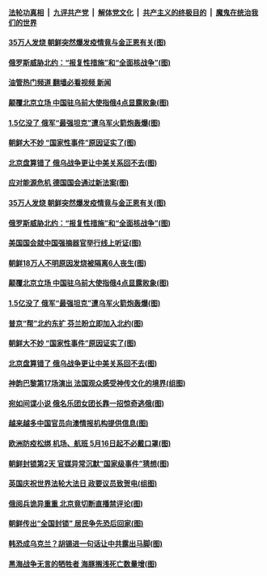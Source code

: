 ####  [法轮功真相](../../../../basic/blob/master/README.md?t=05131931) &nbsp;|&nbsp; [九评共产党](../../../../9ping.md/blob/master/README.md?t=05131931) &nbsp;|&nbsp; [解体党文化](../../../../jtdwh.md/blob/master/README.md?t=05131931)  &nbsp;|&nbsp; [共产主义的终极目的](../../../../gczydzjmd.md/blob/master/README.md?t=05131931) &nbsp;|&nbsp; [魔鬼在统治我们的世界](../../../../mgztzwmdsj.md/blob/master/README.md?t=05131931) 

#### [35万人发烧 朝鲜突然爆发疫情竟与金正恩有关(图)](../pages/p9/1006278.md?t=05131931) 

#### [俄罗斯威胁北约：“报复性措施”和“全面核战争”(图)](../pages/p9/1006272.md?t=05131931) 

#### [油管热门频道 翻墙必看视频 新闻](http://45.76.130.85:81/youtube.html?05131931)

#### [颠覆北京立场 中国驻乌前大使指俄4点显露败象(图)](../pages/p9/1006193.md?t=05131931) 

#### [1.5亿没了 俄军“最强坦克”遭乌军火箭炮轰爆(图)](../pages/p9/1006182.md?t=05131931) 

#### [朝鲜大不妙 “国家性事件”原因证实了(图)](../pages/p9/1006170.md?t=05131931) 

#### [北京盘算错了 俄乌战争更让中美关系回不去(图)](../pages/p9/1006122.md?t=05131931) 

#### [应对能源危机 德国国会通过新法案(图)](../pages/p9/1006290.md?t=05131931) 

#### [35万人发烧 朝鲜突然爆发疫情竟与金正恩有关(图)](../pages/p9/1006278.md?t=05131931) 

#### [俄罗斯威胁北约：“报复性措施”和“全面核战争”(图)](../pages/p9/1006272.md?t=05131931) 

#### [美国国会就中国强摘器官举行线上听证(图)](../pages/p9/1006268.md?t=05131931) 

#### [朝鲜18万人不明原因发烧被隔离6人丧生(图)](../pages/p9/1006262.md?t=05131931) 

#### [颠覆北京立场 中国驻乌前大使指俄4点显露败象(图)](../pages/p9/1006193.md?t=05131931) 

#### [1.5亿没了 俄军“最强坦克”遭乌军火箭炮轰爆(图)](../pages/p9/1006182.md?t=05131931) 

#### [普京“帮”北约东扩 芬兰盼立即加入北约(图)](../pages/p9/1006236.md?t=05131931) 

#### [朝鲜大不妙 “国家性事件”原因证实了(图)](../pages/p9/1006170.md?t=05131931) 

#### [北京盘算错了 俄乌战争更让中美关系回不去(图)](../pages/p9/1006122.md?t=05131931) 

#### [神韵巴黎第17场演出 法国观众感受神传文化的境界(组图)](../pages/p9/1006165.md?t=05131931) 

#### [宛如间谍小说 俄名乐团女团长靠一招惊奇逃俄(图)](../pages/p9/1006103.md?t=05131931) 

#### [越来越多中国官员向澳情报机构提供信息(图)](../pages/p9/1006161.md?t=05131931) 

#### [欧洲防疫松绑 机场、航班 5月16日起不必戴口罩(图)](../pages/p9/1006160.md?t=05131931) 

#### [朝鲜封锁第2天 官媒异常沉默“国家级事件”猜想(图)](../pages/p9/1006155.md?t=05131931) 

#### [英国庆祝世界法轮大法日 政要议员致贺电(组图)](../pages/p9/1006120.md?t=05131931) 

#### [俄阅兵诡异重重 北京竟切断直播禁评论(图)](../pages/p9/1006027.md?t=05131931) 

#### [朝鲜传出“全国封锁” 居民争先恐后回家(图)](../pages/p9/1006085.md?t=05131931) 

#### [韩恐成乌克兰？胡锡进一句话让中共露出马脚(图)](../pages/p9/1005998.md?t=05131931) 

#### [黑海战争无言的牺牲者 海豚搁浅死亡数量增(图)](../pages/p9/1006070.md?t=05131931) 

<img src='http://gfw-breaker.win/goodnews/indexes/p9.md' width='0px' height='0px'/>
